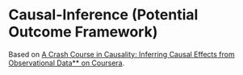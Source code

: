 # Causal-Inference (Potential Outcome Framework)

Based on [A Crash Course in Causality: Inferring Causal Effects from Observational Data** on Coursera](https://www.coursera.org/learn/crash-course-in-causality/home/info).

